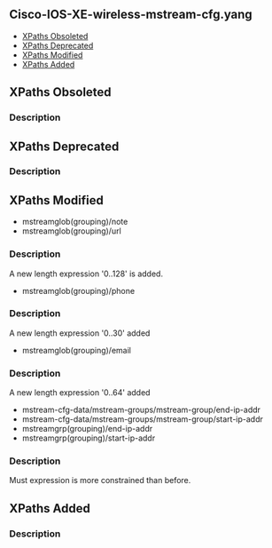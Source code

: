 ## Cisco-IOS-XE-wireless-mstream-cfg.yang


- [XPaths Obsoleted](#xpaths-obsoleted)
- [XPaths Deprecated](#xpaths-deprecated)
- [XPaths Modified](#xpaths-modified)
- [XPaths Added](#xpaths-added)

## XPaths Obsoleted

### Description

## XPaths Deprecated

### Description

## XPaths Modified

- mstreamglob(grouping)/note
- mstreamglob(grouping)/url

### Description

A new length expression '0..128' is added.

- mstreamglob(grouping)/phone

### Description

A new length expression '0..30' added

- mstreamglob(grouping)/email

### Description

A new length expression '0..64' added

- mstream-cfg-data/mstream-groups/mstream-group/end-ip-addr
- mstream-cfg-data/mstream-groups/mstream-group/start-ip-addr
- mstreamgrp(grouping)/end-ip-addr
- mstreamgrp(grouping)/start-ip-addr

### Description

Must expression is more constrained than before.

## XPaths Added

### Description
